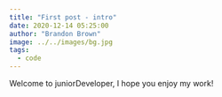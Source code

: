 ```yaml
---
title: "First post - intro"
date: 2020-12-14 05:25:00
author: "Brandon Brown"
image: ../../images/bg.jpg
tags:
  - code
---
```


Welcome to juniorDeveloper, I hope you enjoy my work!
